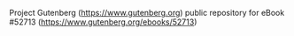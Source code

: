 Project Gutenberg (https://www.gutenberg.org) public repository for
eBook #52713 (https://www.gutenberg.org/ebooks/52713)
